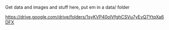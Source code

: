Get data and images and stuff here, put em in a data/ folder

https://drive.google.com/drive/folders/1syKVP40olVfghCSVu7yEvQ7YtqXa6DFX